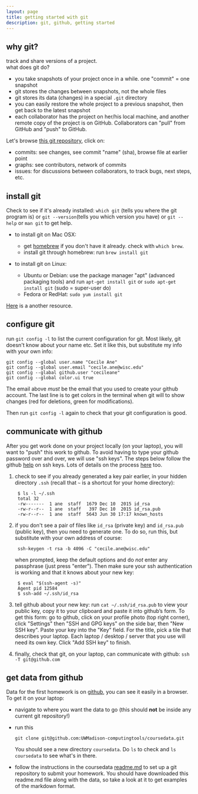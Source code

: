 ```yaml
---
layout: page
title: getting started with git
description: git, github, getting started
---
```


## why git?

track and share versions of a project.  
what does git do?

- you take snapshots of your project once in a while. one "commit" = one snapshot
- git stores the changes between snapshots, not the whole files
- git stores its data (changes) in a special `.git` directory
- you can easily restore the whole project to a previous snapshot, then
  get back to the latest snapshot
- each collaborator has the project on her/his local machine, and
  another remote copy of the project is on GitHub.
  Collaborators can "pull" from GitHub and "push" to GitHub.

Let's browse [this git repository](https://github.com/crsl4/PhyloNetworks.jl),
click on:

- commits: see changes, see commit "name" (sha), browse file at earlier point
- graphs: see contributors, network of commits
- issues: for discussions between collaborators, to track bugs, next steps, etc.

## install git

Check to see if it's already installed:
`which git` (tells you where the git program is) or
`git --version`(tells you which version you have) or
`git --help` or `man git` to get help.

- to install git on Mac OSX:
  * get [homebrew](http://brew.sh) if you don't have it already.
    check with `which brew`.
  * install git through homebrew: run `brew install git`

- to install git on Linux:
  * Ubuntu or Debian: use the package manager "apt" (advanced packaging tools)
    and run `apt-get install git` or `sudo apt-get install git`
    (sudo = super-user do)
  * Fedora or RedHat: `sudo yum install git`

[Here](http://happygitwithr.com/install-git.html) is a another resource.

## configure git

run `git config -l` to list the current configuration for git.
Most likely, git doesn't know about your name etc. Set it like this,
but substitute my info with your own info:

```shell
git config --global user.name "Cecile Ane"
git config --global user.email "cecile.ane@wisc.edu"
git config --glabal github.user "cecileane"
git config --global color.ui true
```

The email above *must* be the email that you used to create your github account.
The last line is to get colors in the terminal when git will
to show changes (red for deletions, green for modifications).

Then run `git config -l` again to check that your git configuration is good.

## communicate with github

After you get work done on your project locally (on your laptop),
you will want to "push" this work to github. To avoid having to type
your github password over and over, we will use "ssh keys".
The steps below follow the github
[help](https://help.github.com/articles/generating-an-ssh-key/) on ssh keys.
Lots of details on the process [here](http://happygitwithr.com/ssh-keys.html) too.


1. check to see if you already generated a key pair earlier, in your hidden
  directory `.ssh` (recall that `~` is a shortcut for your home directory):

        $ ls -l ~/.ssh
        total 32
        -rw-------  1 ane  staff  1679 Dec 10  2015 id_rsa
        -rw-r--r--  1 ane  staff   397 Dec 10  2015 id_rsa.pub
        -rw-r--r--  1 ane  staff  5643 Jun 30 17:17 known_hosts

2. if you don't see a pair of files like `id_rsa` (private key)
  and `id_rsa.pub` (public key), then you need to generate one.
  To do so, run this, but substitute with your own address of course:

        ssh-keygen -t rsa -b 4096 -C "cecile.ane@wisc.edu"

    when prompted, keep the default options and do *not* enter any passphrase
  (just press "enter"). Then make sure your ssh authentication is working and
  that it knows about your new key:

        $ eval "$(ssh-agent -s)"
        Agent pid 12584
        $ ssh-add ~/.ssh/id_rsa

3. tell github about your new key:
  run `cat ~/.ssh/id_rsa.pub` to view your public key,
  copy it to your clipboard and paste it into github’s form.
  To get this form: go to github, click on your profile photo (top right corner),
  click "Settings" then "SSH and GPG keys" on the side bar, then
  "New SSH key". Paste your key into the "Key" field. For the title,
  pick a tile that describes your laptop. Each laptop / desktop / server
  that you use will need its own key. Click "Add SSH key" to finish.

4. finally, check that git, on your laptop, can communicate with github:
  `ssh -T git@github.com`

## get data from github

Data for the first homework is on [github](https://github.com/UWMadison-computingtools/coursedata//tree/master/hw1-snaqTimeTests),
you can see it easily in a browser. To get it on your laptop:

- navigate to where you want the data to go
  (this should **not** be inside any current git repository!)
- run this

      git clone git@github.com:UWMadison-computingtools/coursedata.git

    You should see a new directory `coursedata`. Do `ls` to check and
  `ls coursedata` to see what's in there.
- follow the instructions in the coursedata
  [readme.md](https://github.com/UWMadison-computingtools/coursedata/blob/master/readme.md)
  to set up a git repository to submit your homework. You should have downloaded
  this readme.md file along with the data, so take a look at it to
  get examples of the markdown format.
